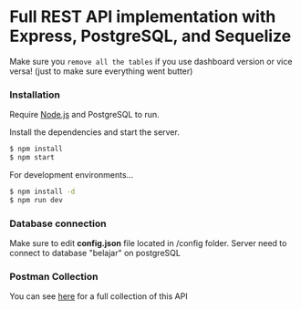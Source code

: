# Full REST API implementation with Express, PostgreSQL, and Sequelize

Make sure you `remove all the tables` if you use dashboard version or vice versa! (just to make sure everything went butter)

### Installation

Require [Node.js](https://nodejs.org/) and PostgreSQL to run.

Install the dependencies and start the server.

```sh
$ npm install
$ npm start
```

For development environments...

```sh
$ npm install -d
$ npm run dev
```

### Database connection

Make sure to edit **config.json** file located in /config folder. Server need to connect to database "belajar" on postgreSQL

### Postman Collection

You can see [here](https://www.getpostman.com/collections/d149c06da03a2591abf8) for a full collection of this API
